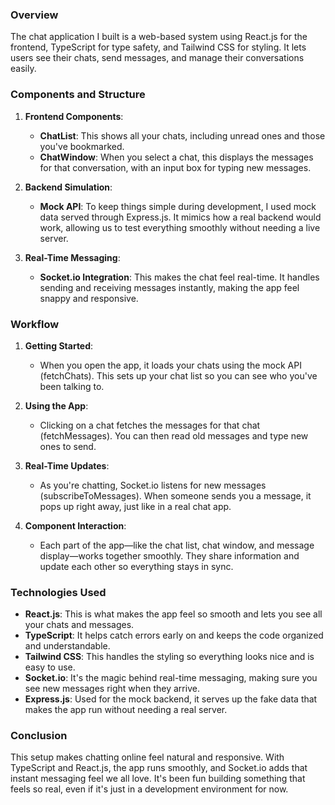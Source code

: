 
### Overview

The chat application I built is a web-based system using React.js for the frontend, TypeScript for type safety, and Tailwind CSS for styling. It lets users see their chats, send messages, and manage their conversations easily.

### Components and Structure

1. **Frontend Components**:
   - **ChatList**: This shows all your chats, including unread ones and those you've bookmarked.
   - **ChatWindow**: When you select a chat, this displays the messages for that conversation, with an input box for typing new messages.

2. **Backend Simulation**:
   - **Mock API**: To keep things simple during development, I used mock data served through Express.js. It mimics how a real backend would work, allowing us to test everything smoothly without needing a live server.

3. **Real-Time Messaging**:
   - **Socket.io Integration**: This makes the chat feel real-time. It handles sending and receiving messages instantly, making the app feel snappy and responsive.

### Workflow

1. **Getting Started**:
   - When you open the app, it loads your chats using the mock API (fetchChats). This sets up your chat list so you can see who you've been talking to.

2. **Using the App**:
   - Clicking on a chat fetches the messages for that chat (fetchMessages). You can then read old messages and type new ones to send.

3. **Real-Time Updates**:
   - As you're chatting, Socket.io listens for new messages (subscribeToMessages). When someone sends you a message, it pops up right away, just like in a real chat app.

4. **Component Interaction**:
   - Each part of the app—like the chat list, chat window, and message display—works together smoothly. They share information and update each other so everything stays in sync.

### Technologies Used

- **React.js**: This is what makes the app feel so smooth and lets you see all your chats and messages.
- **TypeScript**: It helps catch errors early on and keeps the code organized and understandable.
- **Tailwind CSS**: This handles the styling so everything looks nice and is easy to use.
- **Socket.io**: It's the magic behind real-time messaging, making sure you see new messages right when they arrive.
- **Express.js**: Used for the mock backend, it serves up the fake data that makes the app run without needing a real server.

### Conclusion

This setup makes chatting online feel natural and responsive. With TypeScript and React.js, the app runs smoothly, and Socket.io adds that instant messaging feel we all love. It's been fun building something that feels so real, even if it's just in a development environment for now.
